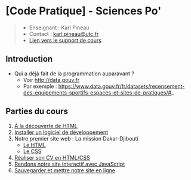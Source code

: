 # [Code Pratique] - Sciences Po'

>- Enseignant : Karl Pineau
>- Contact : karl.pineau@utc.fr
>- [Lien vers le support de cours](https://docs.google.com/presentation/d/1SVQ7zql2u469aRAfsDW0KsicFvQSLBLYasaZatij00A/edit?usp=sharing)

## Introduction
- Qui a déjà fait de la programmation auparavant ?
    - Voir http://data.gouv.fr
    - Par exemple : https://www.data.gouv.fr/fr/datasets/recensement-des-equipements-sportifs-espaces-et-sites-de-pratiques/#_
   
## Parties du cours
1. [À la découverte de HTML](decouvrir-html/README.md)
2. [Installer un logiciel de développement](installation-ide/README.md)
3. Notre premier site web : La mission Dakar-Djibouti
    - [Le HTML](mission-dakar-djibouti/README.md) 
    - [Le CSS](mission-dakar-djibouti/README-css.md) 
4. [Réaliser son CV en HTML/CSS](curriculum-vitae/README.md)
5. [Rendons notre site interactif avec JavaScript](javascript/README.md) 
6. [Sauvegarder et mettre notre site en ligne](sauvegarder-mettre-en-ligne/README.md)
